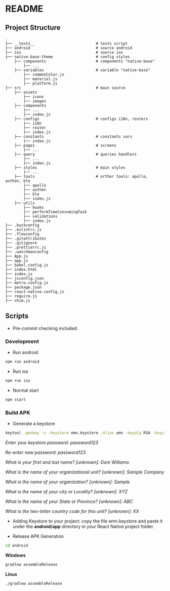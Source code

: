 # README

## Project Structure

```text
.
├── __tests__                           # tests script
├── android                             # source android
├── ios                                 # source ios
├── native-base-theme                   # config styles
    ├── components                      # components "native-base"
        ├── ...
    ├── variables                       # variable "native-base"
        ├── commonColor.js
        ├── material.js
        ├── platform.js
├── src                                 # main source
    ├── assets                          
        ├── icons
        ├── images
    ├── components
        ├── ...
        ├── index.js
    ├── configs                         # configs i18n, routers
        ├── i18n
        ├── router
        ├── index.js
    ├── constants                       # constants vars
        ├── index.js
    ├── pages                           # screens
        ├── ...
    ├── query                           # queries handlers
        ├── ...
        ├── index.js
    ├── styles                          # main styles
        ├── ...
    ├── tools                           # orther tools: apollo, authen, ble
        ├── apollo
        ├── authen
        ├── ble
        ├── index.js
    ├── utils                           
        ├── hooks
        ├── performTimeConsumingTask
        ├── validations
        ├── index.js
├── .buckconfig
├── .eslintrc.js
├── .flowconfig
├── .gitattributes
├── .gitignore
├── .prettierrc.js
├── .watchmanconfig
├── App.js
├── app.js
├── babel.config.js
├── index.html
├── index.js
├── jsconfig.json
├── metro.config.js
├── package.json
├── react-native.config.js
├── require.js
├── shim.js

```

## Scripts

- Pre-commit checking included.

### Development

- Run android

```bash
npm run android
```

- Run ios

```bash
npm run ios
```

- Normal start

```bash
npm start
```

### Build APK

-  Generate a keystore

```bash
keytool -genkey -v -keystore emn.keystore -alias emn -keyalg RSA -keysize 2048 -validity 10000
```

*Enter your keystore password: password123*

*Re-enter new password: password123*

*What is your first and last name? [unknown]: Dani Williams*

*What is the name of your organizational unit? [unknown]: Sample Company*

*What is the name of your organization? [unknown]: Sample*

*What is the name of your city or Locality? [unknown]: XYZ*

*What is the name of your State or Province? [unknown]: ABC*

*What is the two-letter country code for this unit? [unknown]: XX*



-  Adding Keystore to your project: copy the file emn.keystore and paste it under the **android/app** directory in your React Native project folder.

-  Release APK Generation
   
```bash
cd android
```

**Windows**
```bash
gradlew assembleRelease
```

**Linux**
```bash
./gradlew assembleRelease
```